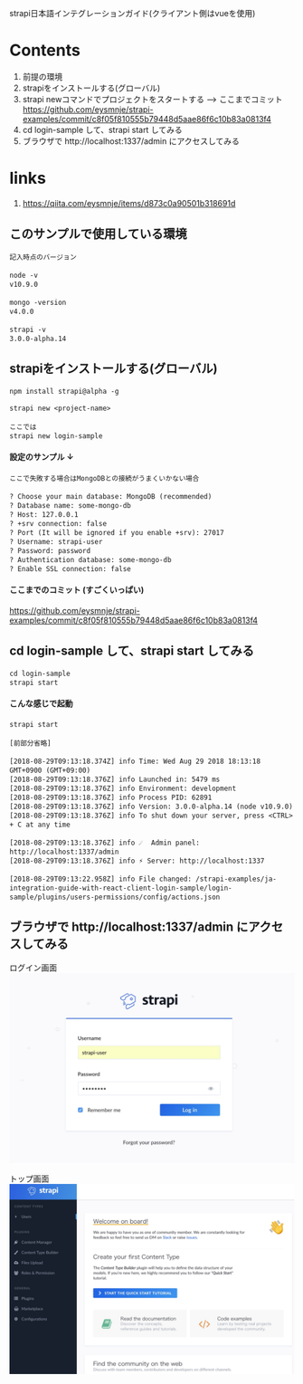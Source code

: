 strapi日本語インテグレーションガイド(クライアント側はvueを使用)  
  
  
# Contents

1. 前提の環境  
1. strapiをインストールする(グローバル)
1. strapi newコマンドでプロジェクトをスタートする --> ここまでコミット https://github.com/eysmnje/strapi-examples/commit/c8f05f810555b79448d5aae86f6c10b83a0813f4
1. cd login-sample して、strapi start してみる
1. ブラウザで http://localhost:1337/admin にアクセスしてみる

# links

1. https://qiita.com/eysmnje/items/d873c0a90501b318691d
  
  
## このサンプルで使用している環境
  
```
記入時点のバージョン

node -v
v10.9.0

mongo -version
v4.0.0

strapi -v
3.0.0-alpha.14
```
  
## strapiをインストールする(グローバル)

```
npm install strapi@alpha -g
```

```
strapi new <project-name>

ここでは
strapi new login-sample
```

#### 設定のサンプル ↓
  
```
ここで失敗する場合はMongoDBとの接続がうまくいかない場合

? Choose your main database: MongoDB (recommended)
? Database name: some-mongo-db
? Host: 127.0.0.1
? +srv connection: false
? Port (It will be ignored if you enable +srv): 27017
? Username: strapi-user
? Password: password
? Authentication database: some-mongo-db
? Enable SSL connection: false
```

#### ここまでのコミット (すごくいっぱい)
https://github.com/eysmnje/strapi-examples/commit/c8f05f810555b79448d5aae86f6c10b83a0813f4

## cd login-sample して、strapi start してみる
```
cd login-sample
strapi start
```

#### こんな感じで起動
```
strapi start

[前部分省略]

[2018-08-29T09:13:18.374Z] info Time: Wed Aug 29 2018 18:13:18 GMT+0900 (GMT+09:00)
[2018-08-29T09:13:18.376Z] info Launched in: 5479 ms
[2018-08-29T09:13:18.376Z] info Environment: development
[2018-08-29T09:13:18.376Z] info Process PID: 62891
[2018-08-29T09:13:18.376Z] info Version: 3.0.0-alpha.14 (node v10.9.0)
[2018-08-29T09:13:18.376Z] info To shut down your server, press <CTRL> + C at any time

[2018-08-29T09:13:18.376Z] info ☄️  Admin panel: http://localhost:1337/admin
[2018-08-29T09:13:18.376Z] info ⚡️ Server: http://localhost:1337

[2018-08-29T09:13:22.958Z] info File changed: /strapi-examples/ja-integration-guide-with-react-client-login-sample/login-sample/plugins/users-permissions/config/actions.json
```
  
## ブラウザで http://localhost:1337/admin にアクセスしてみる
  
ログイン画面
![ログイン画面](assets/img/login.jpg)
  
トップ画面
![トップ画面](assets/img/strapi-admin-top.jpg)
